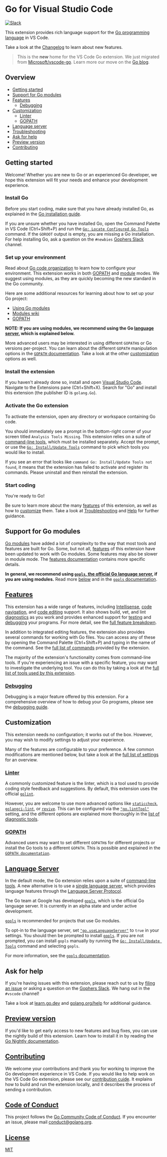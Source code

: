 # Go for Visual Studio Code

[![Slack](https://img.shields.io/badge/slack-gophers-green.svg?style=flat)](https://gophers.slack.com/messages/vscode/)

<!--TODO: We should add a badge for the build status or link to the build dashboard.-->

This extension provides rich language support for the [Go programming language](https://golang.org/) in VS Code.

Take a look at the [Changelog](https://github.com/golang/vscode-go/blob/master/CHANGELOG.md) to learn about new features.

> This is the **new** home for the VS Code Go extension. We just migrated from [Microsoft/vscode-go](https://github.com/Microsoft/vscode-go). Learn more our move on the [Go blog](https://golang.blog/the-vs-code-go-extension-joins-the-go-project).

## Overview

* [Getting started](#getting-started)
* [Support for Go modules](#support-for-go-modules)
* [Features](#features)
  * [Debugging](#debugging)
* [Customization](#customization)
  * [Linter](#linter)
  * [GOPATH](#gopath)
* [Language server](#language-server)
* [Troubleshooting](https://github.com/golang/vscode-go/blob/master/docs/troubleshooting.md)
* [Ask for help](#ask-for-help)
* [Preview version](#preview-version)
* [Contributing](#contributing)

## Getting started

Welcome! Whether you are new to Go or an experienced Go developer, we hope this extension will fit your needs and enhance your development experience.

### Install Go

Before you start coding, make sure that you have already installed Go, as explained in the [Go installation guide](https://golang.org/doc/install).

If you are unsure whether you have installed Go, open the Command Palette in VS Code (Ctrl+Shift+P) and run the [`Go: Locate Configured Go Tools`](https://github.com/golang/vscode-go/blob/master/docs/commands.md#go-locate-configured-go-tools) command. If the `GOROOT` output is empty, you are missing a Go installation. For help installing Go, ask a question on the `#newbies` [Gophers Slack] channel.

### Set up your environment

Read about [Go code organization](https://golang.org/doc/code.html) to learn how to configure your environment. This extension works in both [GOPATH](https://github.com/golang/vscode-go/blob/master/docs/gopath.md) and [module](https://github.com/golang/vscode-go/blob/master/docs/modules.md) modes. We suggest using modules, as they are quickly becoming the new standard in the Go community.

Here are some additional resources for learning about how to set up your Go project:

* [Using Go modules](https://blog.golang.org/using-go-modules)
* [Modules wiki](https://github.com/golang/go/wiki/Modules)
* [GOPATH](https://golang.org/cmd/go/#hdr-GOPATH_environment_variable)

**NOTE: If you are using modules, we recommend using the Go [language server](#language-server), which is explained below.**

More advanced users may be interested in using different `GOPATH`s or Go versions per-project. You can learn about the different `GOPATH` manipulation options in the [`GOPATH` documentation](https://github.com/golang/vscode-go/blob/master/docs/gopath.md). Take a look at the other [customization](#customization) options as well.

### Install the extension

If you haven't already done so, install and open [Visual Studio Code](https://code.visualstudio.com). Navigate to the Extensions pane (Ctrl+Shift+X). Search for "Go" and install this extension (the publisher ID is `golang.Go`).

### Activate the Go extension

To activate the extension, open any directory or workspace containing Go code.

You should immediately see a prompt in the bottom-right corner of your screen titled `Analysis Tools Missing`. This extension relies on a suite of [command-line tools](https://github.com/golang/vscode-go/blob/master/docs/tools.md), which must be installed separately. Accept the prompt, or use the [`Go: Install/Update Tools`](https://github.com/golang/vscode-go/blob/master/docs/commands.md#go-installupdate-tools) command to pick which tools you would like to install.

If you see an error that looks like `command Go: Install/Update Tools not found`, it means that the extension has failed to activate and register its commands. Please uninstall and then reinstall the extension.

### Start coding

You're ready to Go!

Be sure to learn more about the many [features](#features) of this extension, as well as how to [customize](#customization) them. Take a look at [Troubleshooting](https://github.com/golang/vscode-go/blob/master/docs/troubleshooting.md) and [Help](#ask-for-help) for further guidance.

## Support for Go modules

[Go modules](https://blog.golang.org/using-go-modules) have added a lot of complexity to the way that most tools and features are built for Go. Some, but not all, [features](https://github.com/golang/vscode-go/blob/master/docs/features.md) of this extension have been updated to work with Go modules. Some features may also be slower in module mode. The [features documentation](https://github.com/golang/vscode-go/blob/master/docs/features.md) contains more specific details.

**In general, we recommend using [`gopls`, the official Go language server](https://golang.org/s/gopls), if you are using modules.** Read more [below](#language-server) and in the [`gopls` documentation](https://github.com/golang/vscode-go/blob/master/docs/gopls.md).

## [Features](https://github.com/golang/vscode-go/blob/master/docs/features.md)

This extension has a wide range of features, including [Intellisense](https://github.com/golang/vscode-go/blob/master/docs/features.md#intellisense), [code navigation](https://github.com/golang/vscode-go/blob/master/docs/features.md#code-navigation), and [code editing](https://github.com/golang/vscode-go/blob/master/docs/features.md#code-editing) support. It also shows build, vet, and lint [diagnostics](https://github.com/golang/vscode-go/blob/master/docs/features.md#diagnostics) as you work and provides enhanced support for [testing](https://github.com/golang/vscode-go/blob/master/docs/features.md##run-and-test-in-the-editor) and [debugging](#debugging) your programs. For more detail, see the [full feature breakdown](https://github.com/golang/vscode-go/blob/master/docs/features.md).

In addition to integrated editing features, the extension also provides several commands for working with Go files. You can access any of these by opening the Command Palette (Ctrl+Shift+P) and typing in the name of the command. See the [full list of commands](https://github.com/golang/vscode-go/blob/master/docs/commands.md#detailed-list) provided by the extension.

The majority of the extension's functionality comes from command-line tools. If you're experiencing an issue with a specific feature, you may want to investigate the underlying tool. You can do this by taking a look at the [full list of tools used by this extension](https://github.com/golang/vscode-go/blob/master/docs/tools.md).

### [Debugging](https://github.com/golang/vscode-go/blob/master/docs/debugging.md)

Debugging is a major feature offered by this extension. For a comprehensive overview of how to debug your Go programs, please see the [debugging guide](https://github.com/golang/vscode-go/blob/master/docs/debugging.md).

## Customization

This extension needs no configuration; it works out of the box. However, you may wish to modify settings to adjust your experience.

Many of the features are configurable to your preference. A few common modifications are mentioned below, but take a look at the [full list of settings](https://github.com/golang/vscode-go/blob/master/docs/settings.md) for an overview.

### [Linter](https://github.com/golang/vscode-go/blob/master/docs/tools.md#diagnostics)

A commonly customized feature is the linter, which is a tool used to provide coding style feedback and suggestions. By default, this extension uses the official [`golint`].

However, you are welcome to use more advanced options like [`staticcheck`](https://pkg.go.dev/honnef.co/go/tools/staticcheck?tab=overview), [`golangci-lint`](https://golangci-lint.run/), or [`revive`](https://pkg.go.dev/github.com/mgechev/revive?tab=overview). This can be configured via the [`"go.lintTool"`](https://github.com/golang/vscode-go/blob/master/docs/settings.md#go.lintTool) setting, and the different options are explained more thoroughly in the [list of diagnostic tools](https://github.com/golang/vscode-go/blob/master/docs/tools.md#diagnostics).

### [GOPATH](https://github.com/golang/vscode-go/blob/master/docs/gopath.md)

Advanced users may want to set different `GOPATH`s for different projects or install the Go tools to a different `GOPATH`. This is possible and explained in the [`GOPATH documentation`](https://github.com/golang/vscode-go/blob/master/docs/gopath.md).

## [Language Server](https://github.com/golang/vscode-go/blob/master/docs/gopls.md)

In the default mode, the Go extension relies upon a suite of [command-line tools](https://github.com/golang/vscode-go/blob/master/docs/tools.md). A new alternative is to use a [single language server](https://langserver.org/), which provides language features through the [Language Server Protocol](https://microsoft.github.io/language-server-protocol/).

The Go team at Google has developed [`gopls`](https://github.com/golang/vscode-go/blob/master/docs/gopls.md), which is the official Go language server. It is currently in an alpha state and under active development.

[`gopls`] is recommended for projects that use Go modules.

To opt-in to the language server, set [`"go.useLanguageServer"`](https://github.com/golang/vscode-go/blob/master/docs/settings.md#go.useLanguageServer) to `true` in your settings. You should then be prompted to install [`gopls`]. If you are not prompted, you can install `gopls` manually by running the [`Go: Install/Update Tools`](https://github.com/golang/vscode-go/blob/master/docs/commands.md#go-installupdate-tools) command and selecting `gopls`.

For more information, see the [`gopls` documentation](https://github.com/golang/vscode-go/blob/master/docs/gopls.md).

## Ask for help

If you're having issues with this extension, please reach out to us by [filing an issue](https://github.com/golang/vscode-go/issues/new/choose) or asking a question on the [Gophers Slack]. We hang out in the `#vscode` channel!

Take a look at [learn.go.dev](https://learn.go.dev) and [golang.org/help](https://golang.org/help) for additional guidance.

## [Preview version](https://github.com/golang/vscode-go/blob/master/docs/nightly.md)

If you'd like to get early access to new features and bug fixes, you can use the nightly build of this extension. Learn how to install it in by reading the [Go Nightly documentation](https://github.com/golang/vscode-go/blob/master/docs/nightly.md).

## [Contributing](https://github.com/golang/vscode-go/blob/master/docs/contributing.md)

We welcome your contributions and thank you for working to improve the Go development experience in VS Code. If you would like to help work on the VS Code Go extension, please see our [contribution cuide](https://github.com/golang/vscode-go/blob/master/docs/contributing.md). It explains how to build and run the extension locally, and it describes the process of sending a contribution.

## [Code of Conduct](https://github.com/golang/vscode-go/blob/master/CODE_OF_CONDUCT.md)

This project follows the [Go Community Code of Conduct](https://golang.org/conduct). If you encounter an issue, please mail conduct@golang.org.

## [License](https://github.com/golang/vscode-go/blob/master/LICENSE)

[MIT](https://github.com/golang/vscode-go/blob/master/LICENSE)

[`golint`]: https://pkg.go.dev/golang.org/x/lint/golint?tab=overview
[Gophers Slack]: https://gophers.slack.com/
[`gopls`]: https://golang.org/s/gopls
